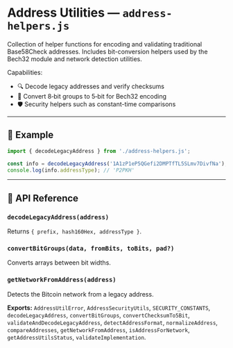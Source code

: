# Address Utilities — `address-helpers.js`

Collection of helper functions for encoding and validating traditional Base58Check addresses. Includes bit-conversion helpers used by the Bech32 module and network detection utilities.

Capabilities:

- 🔍 Decode legacy addresses and verify checksums
- 🔄 Convert 8‑bit groups to 5‑bit for Bech32 encoding
- 🛡️ Security helpers such as constant-time comparisons

---

## 🧪 Example

```js
import { decodeLegacyAddress } from './address-helpers.js';

const info = decodeLegacyAddress('1A1zP1eP5QGefi2DMPTfTL5SLmv7DivfNa');
console.log(info.addressType); // 'P2PKH'
```

---

## 🧠 API Reference

### `decodeLegacyAddress(address)`
Returns `{ prefix, hash160Hex, addressType }`.

### `convertBitGroups(data, fromBits, toBits, pad?)`
Converts arrays between bit widths.

### `getNetworkFromAddress(address)`
Detects the Bitcoin network from a legacy address.

**Exports:** `AddressUtilError`, `AddressSecurityUtils`, `SECURITY_CONSTANTS`, `decodeLegacyAddress`, `convertBitGroups`, `convertChecksumTo5Bit`, `validateAndDecodeLegacyAddress`, `detectAddressFormat`, `normalizeAddress`, `compareAddresses`, `getNetworkFromAddress`, `isAddressForNetwork`, `getAddressUtilsStatus`, `validateImplementation`.

